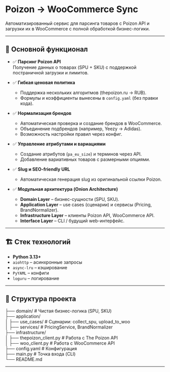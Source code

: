 # Poizon → WooCommerce Sync

Автоматизированный сервис для парсинга товаров с Poizon API и загрузки их в WooCommerce с полной обработкой бизнес-логики.

---

## 📌 Основной функционал

- ✅ **Парсинг Poizon API**  
  Получение данных о товарах (SPU + SKU) с поддержкой постраничной загрузки и лимитов.

- ✅ **Гибкая ценовая политика**  
  - Поддержка нескольких алгоритмов (thepoizon.ru → RUB).
  - Формулы и коэффициенты вынесены в `config.yaml` (без правки кода).

- ✅ **Нормализация брендов**  
  - Автоматическая проверка и создание брендов в WooCommerce.
  - Объединение подбрендов (например, Yeezy → Adidas).
  - Возможность настройки правил через конфиг.

- ✅ **Управление атрибутами и вариациями**  
  - Создание атрибутов (`pa_eu_size`) и терминов через API.
  - Добавление вариативных товаров с размерными опциями.

- ✅ **Slug и SEO-friendly URL**  
  - Автоматическая генерация slug из оригинальной ссылки Poizon.

- ✅ **Модульная архитектура (Onion Architecture)**  
  - **Domain Layer** – бизнес-сущности (SPU, SKU).
  - **Application Layer** – use cases (сценарии) и сервисы (Pricing, BrandNormalizer).
  - **Infrastructure Layer** – клиенты Poizon API, WooCommerce API.
  - **Interface Layer** – CLI / будущий web-интерфейс.

---

## 🏗 Стек технологий
- **Python 3.13+**
- `aiohttp` – асинхронные запросы
- `async-lru` – кэширование
- `PyYAML` – конфиги
- `loguru` – логирование

---

## 📂 Структура проекта

├── domain/ # Чистая бизнес-логика (SPU, SKU) </br>
├── application/</br>
│ ├── use_cases/ # Сценарии: collect_spu, upload_to_woo</br>
│ ├── services/ # PricingService, BrandNormalizer</br>
├── infrastructure/</br>
│ ├── thepoizon_client.py # Работа с The Poizon API</br>
│ ├── woo_client.py # Работа с WooCommerce API</br>
├── config.yaml # Конфигурация </br>
├── main.py # Точка входа (CLI)</br>
└── README.md</br>

---
